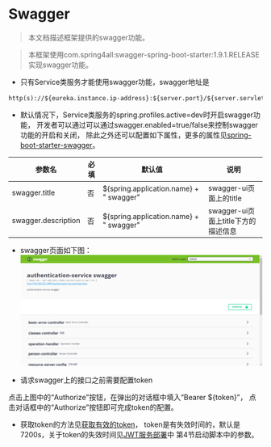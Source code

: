 # Swagger

> 本文档描述框架提供的swagger功能。

> 本框架使用com.spring4all:swagger-spring-boot-starter:1.9.1.RELEASE实现swagger功能。

* 只有Service类服务才能使用swagger功能，swagger地址是
```html
http(s)://${eureka.instance.ip-address}:${server.port}/${server.servlet.context-path}/swagger-ui.html
```
* 默认情况下，Service类服务的spring.profiles.active=dev时开启swagger功能，
开发者可以通过可以通过swagger.enabled=true/false来控制swagger功能的开启和关闭，
除此之外还可以配置如下属性，更多的属性见[spring-boot-starter-swagger](https://github.com/SpringForAll/spring-boot-starter-swagger)。

| 参数名                      | 必填 | 默认值 | 说明|
| ----------------------------|-----|-------|--------|
|swagger.title|否 |${spring.application.name} + " swagger"|swagger-ui页面上的title|
|swagger.description|否  |${spring.application.name} + " swagger"|swagger-ui页面上title下方的描述信息|

* swagger页面如下图：
![images/5.png](images/5.png)

* 请求swagger上的接口之前需要配置token

点击上图中的“Authorize”按钮，在弹出的对话框中填入“Bearer ${token}”，
点击对话框中的“Authorize”按钮即可完成token的配置。

* 获取token的方法见[获取有效的token](7getToken.md)，
token是有失效时间的，默认是7200s，关于token的失效时间见[JWT服务部署](../../2userManual/1baseServerDeploy/2jwtServer.md)中 第4节启动脚本中的参数。
